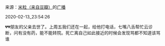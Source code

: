 来源：[米粒（来自豆瓣）](https://www.douban.com/people/conanemily/)的[广播](https://www.douban.com/people/conanemily/status/2809416739/)


2020-02-13_23:54:26


💔💔朋友的父亲去世了。上周五我们还在一起，给他打电话，七嘴八舌帮忙云诊断，问有没有药，能不能转院。死亡离自己如此接近的时候会发现骂都不知道该骂谁
